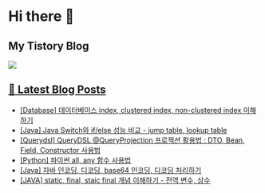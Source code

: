 # Hi there 👋

## My Tistory Blog

<p>
    <a href="https://kylo8.tistory.com"><img src="https://img.shields.io/badge/Tistory-000000?style=flat-square&logo=Tistory&logoColor=white"/>
</p>

## 📕 Latest Blog Posts

<ul><li><a href='https://kylo8.tistory.com/entry/Database-%EB%8D%B0%EC%9D%B4%ED%84%B0%EB%B2%A0%EC%9D%B4%EC%8A%A4-index-clustered-index-non-clustered-index-%EC%9D%B4%ED%95%B4%ED%95%98%EA%B8%B0' target='_blank'>[Database] 데이터베이스 index, clustered index, non-clustered index 이해하기</a></li><li><a href='https://kylo8.tistory.com/entry/Java-Java-Switch%EC%99%80-ifelse-%EC%84%B1%EB%8A%A5-%EB%B9%84%EA%B5%90-jump-table-lookup-table' target='_blank'>[Java] Java Switch와 if/else 성능 비교 - jump table, lookup table</a></li><li><a href='https://kylo8.tistory.com/entry/Querydsl-QueryDSL-QueryProjection-%ED%94%84%EB%A1%9C%EC%A0%9D%EC%85%98-%ED%99%9C%EC%9A%A9%EB%B2%95-DTO-Bean-Field-Constructor-%EC%82%AC%EC%9A%A9%EB%B2%95' target='_blank'>[Querydsl] QueryDSL @QueryProjection 프로젝션 활용법 : DTO, Bean, Field, Constructor 사용법</a></li><li><a href='https://kylo8.tistory.com/entry/Python-%ED%8C%8C%EC%9D%B4%EC%8D%AC-all-any-%ED%95%A8%EC%88%98-%EC%82%AC%EC%9A%A9%EB%B2%95' target='_blank'>[Python] 파이썬 all, any 함수 사용법</a></li><li><a href='https://kylo8.tistory.com/entry/Java-%EC%9E%90%EB%B0%94-%EC%9D%B8%EC%BD%94%EB%94%A9-%EB%94%94%EC%BD%94%EB%94%A9-base64-%EC%9D%B8%EC%BD%94%EB%94%A9-%EB%94%94%EC%BD%94%EB%94%A9-%EC%B2%98%EB%A6%AC%ED%95%98%EA%B8%B0' target='_blank'>[Java] 자바 인코딩, 디코딩, base64 인코딩, 디코딩 처리하기</a></li><li><a href='https://kylo8.tistory.com/entry/JAVA-static-final-staic-final-%EA%B0%9C%EB%85%90-%EC%9D%B4%ED%95%B4%ED%95%98%EA%B8%B0-%EC%A0%84%EC%97%AD-%EB%B3%80%EC%88%98-%EC%83%81%EC%88%98' target='_blank'>[JAVA] static, final, staic final 개념 이해하기 - 전역 변수, 상수</a></li></ul>